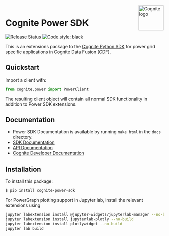
<a href="https://cognite.com/">
    <img src="https://github.com/cognitedata/cognite-python-docs/blob/master/img/cognite_logo.png" alt="Cognite logo" title="Cognite" align="right" height="80" />
</a>

Cognite Power SDK
=================
[![Release Status](https://github.com/cognitedata/power-sdk/workflows/release/badge.svg)](https://github.com/cognitedata/power-sdk/actions)
[![Code style: black](https://img.shields.io/badge/code%20style-black-000000.svg)](https://github.com/ambv/black)

This is an extensions package to the [Cognite Python SDK](https://github.com/cognitedata/cognite-sdk-python)
 for power grid specific applications in Cognite Data Fusion (CDF). 

## Quickstart
Import a client with:

```python
from cognite.power import PowerClient
```
The resulting client object will contain all normal SDK functionality
in addition to Power SDK extensions.

## Documentation
* Power SDK Documentation is available by running `make html` in the `docs` directory.
* [SDK Documentation](https://cognite-docs.readthedocs-hosted.com/en/latest/)
* [API Documentation](https://doc.cognitedata.com/)
* [Cognite Developer Documentation](https://docs.cognite.com/dev/)

## Installation
To install this package:
```bash
$ pip install cognite-power-sdk
```
For PowerGraph plotting support in Jupyter lab, install the relevant extensions using
```bash
jupyter labextension install @jupyter-widgets/jupyterlab-manager --no-build
jupyter labextension install jupyterlab-plotly --no-build
jupyter labextension install plotlywidget --no-build
jupyter lab build
```
